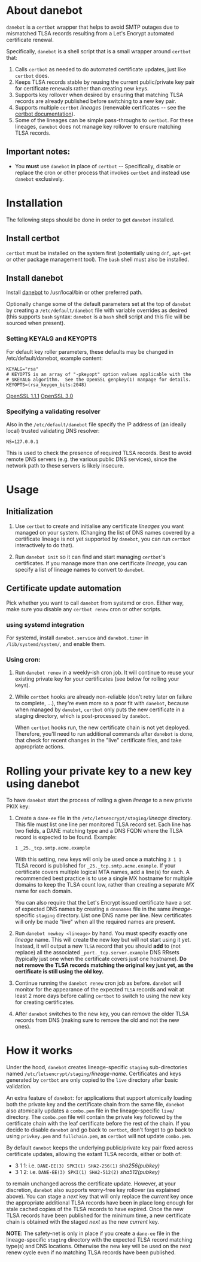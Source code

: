 # About danebot

`danebot` is a `certbot` wrapper that helps to avoid SMTP outages
due to mismatched TLSA records resulting from a Let's Encrypt
automated certificate renewal.

Specifically, `danebot` is a shell script that is a small wrapper
around `certbot` that:

1. Calls `certbot` as needed to do automated certificate updates, just
   like `certbot` does.
2. Keeps TLSA records stable by reusing the current public/private key
   pair for certificate renewals rather than creating new keys.
3. Supports key rollover when desired by ensuring that matching TLSA
   records are already published before switching to a new key pair.
4. Supports multiple `certbot` *lineages* (renewable certificates --
   see the [certbot documentation]).
5. Some of the lineages can be simple pass-throughs to `certbot`.  For these
   lineages, `danebot` does not manage key rollover to ensure matching TLSA
   records.

[certbot documentation]: https://eff-certbot.readthedocs.io/en/stable/what.html

## Important notes:

- You **must** use `danebot` in place of `certbot` -- Specifically,
  disable or replace the cron or other process that invokes `certbot`
  and instead use `danebot` exclusively.

# Installation

The following steps should be done in order to get `danebot` installed.

## Install certbot

`certbot` must be installed on the system first (potentially using
`dnf`, `apt-get` or other package management tool).  The `bash`
shell must also be installed.

## Install danebot

Install [danebot] to /usr/local/bin or other preferred path.

[danebot]: https://github.com/tlsaware/danebot

Optionally change some of the default parameters set at the top
of `danebot` by creating a `/etc/default/danebot` file with variable
overrides as desired (this supports `bash` syntax: `danebot` is a
`bash` shell script and this file will be sourced when present).

### Setting KEYALG and KEYOPTS

For default key roller parameters, these defaults may be changed in
/etc/default/danebot, example content:

    KEYALG="rsa"
    # KEYOPTS is an array of "-pkeyopt" option values applicable with the
    # $KEYALG algorithm.  See the OpenSSL genpkey(1) manpage for details.
    KEYOPTS=(rsa_keygen_bits:2048)

[OpenSSL 1.1.1](https://www.openssl.org/docs/man1.1.1/man1/genpkey.html)
[OpenSSL 3.0](https://www.openssl.org/docs/man3.0/man1/genpkey.html)

### Specifying a validating resolver

Also in the `/etc/default/danebot` file specify the IP address of (an ideally
local) trusted validating DNS resolver:

    NS=127.0.0.1

This is used to check the presence of required TLSA records.  Best to avoid
remote DNS servers (e.g. the various public DNS services), since the network
path to these servers is likely insecure.

# Usage

## Initialization

1. Use `certbot` to create and initialise any certificate *lineages* you want
   managed on your system.  (Changing the list of DNS names covered by a certificate
   lineage is not yet supported by `danebot`, you can run `certbot` interactively to
   do that).

2. Run `danebot init` so it can find and start managing `certbot`'s
   certificates.  If you manage more than one certificate *lineage*,
   you can specify a list of lineage names to convert to `danebot`.

## Certificate update automation

Pick whether you want to call `danebot` from systemd or cron.  Either
way, make sure you disable any `certbot renew` cron or other scripts.

### using systemd integration

For systemd, install `danebot.service` and `danebot.timer` in
`/lib/systemd/system/`, and enable them.

### Using cron:

1. Run `danebot renew` in a weekly-ish cron job.  It will continue to
   reuse your existing private key for your certificates (see
   below for rolling your keys).
   
2. While `certbot` hooks are already non-reliable (don't retry later
   on failure to complete, ...), they're even more so a poor fit with
   `danebot`, because when managed by `danebot`, `certbot` only puts the new
   certificate in a staging directory, which is post-processed by `danebot`.

   When `certbot` hooks run, the new certificate chain is not yet deployed.
   Therefore, you'll need to run additional commands after `danebot` is done,
   that check for recent changes in the "live" certificate files, and
   take appropriate actions.

# Rolling your private key to a new key using danebot

To have `danebot` start the process of rolling a given *lineage* to a new
private PKIX key:

1. Create a `dane-ee` file in the `/etc/letsencrypt/staging/`*lineage* directory.
   This file must list one line per monitored TLSA record set.  Each line has
   two fields, a DANE matching type and a DNS FQDN where the TLSA record is
   expected to be found.  Example:

      ```
      1 _25._tcp.smtp.acme.example
      ```

   With this setting, new keys will only be used once a matching `3 1
   1` TLSA record is published for `_25._tcp.smtp.acme.example`.  If
   your certificate covers multiple logical MTA names, add a line(s)
   for each.  A recommended best practice is to use a single MX
   hostname for multiple domains to keep the TLSA count low, rather
   than creating a separate *MX* name for each domain.

   You can also require that the Let's Encrypt issued certificate have a set of
   expected DNS names by creating a `dnsnames` file in the same
   *lineage*-specific `staging` directory.  List one DNS name per line.  New
   certificates will only be made "live" when all the required names are present.

2. Run `danebot newkey <lineage>` by hand.  You must specify exactly one *lineage*
   name.  This will create the new key but will not start using it
   yet.  Instead, it
   will output a new `TLSA` record that you should **add** to (not replace)
   all the associated `_port._tcp.server.example` DNS RRsets
   (typically just one when the certificate covers just one hostname).  **Do
   not remove the TLSA records matching the original key just yet, as the
   certificate is still using the old key.**

3. Continue running the `danebot renew` cron job as before.  `danebot` will
   monitor for the appearance of the expected `TLSA` records and wait at
   least 2 more days before calling `certbot` to switch to using the new key
   for creating certificates.

4. After `danebot` switches to the new key, you can remove the older TLSA
   records from DNS (making sure to remove the old and not the new ones).

# How it works

Under the hood, `danebot` creates lineage-specific `staging` sub-directories
named `/etc/letsencrypt/staging/`*lineage-name*.  Certificates and keys
generated by `certbot` are only copied to the `live` directory after basic
validation.

An extra feature of `danebot`: for applications that support atomically
loading both the private key and the certificate chain from the same
file, `danebot` also atomically updates a `combo.pem` file in the
lineage-specific `live/` directory.  The `combo.pem` file will contain
the private key followed by the certificate chain with the leaf
certificate before the rest of the chain.  If you decide to disable
`danebot` and go back to `certbot`, don't forget to go back to using
`privkey.pem` and `fullchain.pem`, as `certbot` will not update
`combo.pem`.

By default `danebot` keeps the underlying public/private key pair fixed
across certificate updates, allowing the extant TLSA records, either or
both of:

* 3 1 1: i.e. `DANE-EE(3) SPKI(1) SHA2-256(1)` _sha256(pubkey)_
* 3 1 2: i.e. `DANE-EE(3) SPKI(1) SHA2-512(2)` _sha512(pubkey)_

to remain unchanged across the certificate update.  However, at your discretion,
`danebot` also supports worry-free key rollover (as explained above).  You can
stage a _next_ key that will only replace the _current_ key once the
appropriate additional TLSA records have been in place long enough for stale
cached copies of the TLSA records to have expired.  Once the new TLSA records
have been published for the minimum time, a new certificate chain is obtained
with the staged _next_ as the new _current_ key.

**NOTE**: The safety-net is only in place if you create a `dane-ee` file in the
lineage-specific `staging` directory with the expected TLSA record matching
type(s) and DNS locations.  Otherwise the new key will be used on the next
renew cycle even if no matching TLSA records have been published.
